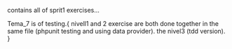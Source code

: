 contains all of sprit1 exercises...

Tema_7 is of testing.{
nivell1 and 2 exercise are both done together in the same file (phpunit testing and using data provider).
the nivel3 (tdd version).
}

